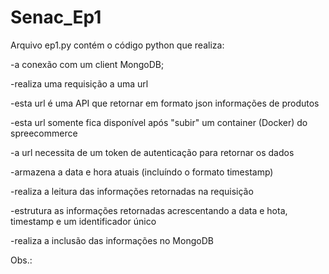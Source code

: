 # Senac_Ep1

Arquivo ep1.py contém o código python que realiza:

-a conexão com um client MongoDB;

-realiza uma requisição a uma url
  
  -esta url é uma API que retornar em formato json informações de produtos
  
  -esta url somente fica disponível após "subir" um container (Docker) do spreecommerce
  
  -a url necessita de um token de autenticação para retornar os dados

-armazena a data e hora atuais (incluíndo o formato timestamp)

-realiza a leitura das informações retornadas na requisição
  
  -estrutura as informações retornadas acrescentando a data e hota, timestamp e um identificador único

-realiza a inclusão das informações no MongoDB


Obs.: 
